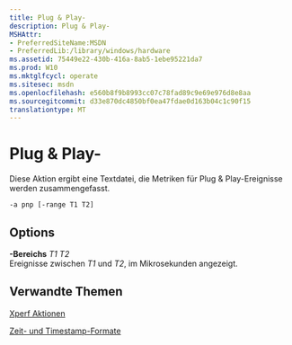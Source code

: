 ```yaml
---
title: Plug & Play-
description: Plug & Play-
MSHAttr:
- PreferredSiteName:MSDN
- PreferredLib:/library/windows/hardware
ms.assetid: 75449e22-430b-416a-8ab5-1ebe95221da7
ms.prod: W10
ms.mktglfcycl: operate
ms.sitesec: msdn
ms.openlocfilehash: e560b8f9b8993cc07c78fad89c9e69e976d8e8aa
ms.sourcegitcommit: d33e870dc4850bf0ea47fdae0d163b04c1c90f15
translationtype: MT
---
```

# <a name="pnp"></a>Plug & Play-


Diese Aktion ergibt eine Textdatei, die Metriken für Plug & Play-Ereignisse werden zusammengefasst.

``` syntax
-a pnp [-range T1 T2]
```

## <a name="options"></a>Options


<a href="" id="-ranget1-t2"></a>**-Bereichs** *T1 T2*  
Ereignisse zwischen *T1* und *T2*, im Mikrosekunden angezeigt.

## <a name="related-topics"></a>Verwandte Themen


[Xperf Aktionen](xperf-actions.md)

[Zeit- und Timestamp-Formate](time-and-timestamp-formats.md)

 

 







